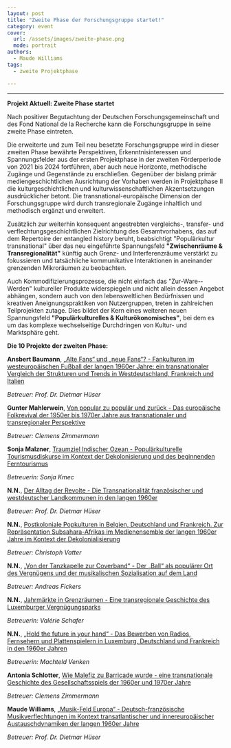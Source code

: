 ```yaml
---
layout: post
title: "Zweite Phase der Forschungsgruppe startet!"
category: event
cover:
  url: /assets/images/zweite-phase.png
  mode: portrait
authors:
  - Maude Williams
tags:
  - zweite Projektphase

---
```

****

**Projekt Aktuell: Zweite Phase startet**

Nach positiver Begutachtung der Deutschen Forschungsgemeinschaft und des Fond National de la Recherche kann die Forschungsgruppe in seine zweite Phase eintreten.

<!-- more -->

Die erweiterte und zum Teil neu besetzte Forschungsgruppe wird in dieser zweiten Phase bewährte Perspektiven, Erkenntnisinteressen und Spannungsfelder aus der ersten Projektphase in der zweiten Förderperiode von 2021 bis 2024 fortführen, aber auch neue Horizonte, methodische Zugänge und Gegenstände zu erschließen. Gegenüber der bislang primär mediengeschichtlichen Ausrichtung der Vorhaben werden in Projektphase II die kulturgeschichtlichen und kulturwissenschaftlichen Akzentsetzungen ausdrücklicher betont. Die transnational-­europäische Dimension der Forschungsgruppe wird durch transregionale Zugänge inhaltlich und methodisch ergänzt und erweitert.

Zusätzlich zur weiterhin konsequent angestrebten vergleichs-­, transfer-­ und verflechtungsgeschichtlichen Zielrichtung des Gesamtvorhabens, das auf dem Repertoire der entangled history beruht, beabsichtigt "Populärkultur transnational" über das neu eingeführte Spannungsfeld **"Zwischenräume & Transregionalität"** künftig auch Grenz-­ und Interferenzräume verstärkt zu fokussieren und tatsächliche kommunikative Interaktionen in aneinander grenzenden Mikroräumen zu beobachten.

Auch Kommodifizierungsprozesse, die nicht einfach das "Zur-­Ware-­Werden" kultureller Produkte widerspiegeln und nicht allein dessen Angebot abhängen, sondern auch von den lebensweltlichen Bedürfnissen und kreativen Aneignungspraktiken von Nutzergruppen, treten in zahlreichen Teilprojekten zutage. Dies bildet der Kern eines weiteren neuen Spannungsfeld **"Populärkulturelles & Kulturökonomisches"**, bei dem es um das komplexe wechselseitige Durchdringen von Kultur-­ und Marktsphäre geht.


**Die 10 Projekte der zweiten Phase:**



**Ansbert Baumann**, [„Alte Fans“ und „neue Fans“? - Fankulturen im westeuropäischen Fußball der langen 1960er Jahre: ein transnationaler Vergleich der Strukturen und Trends in Westdeutschland, Frankreich und Italien](../assets/pdf/baumann-de.pdf)


*Betreuer: Prof. Dr. Dietmar Hüser*



**Gunter Mahlerwein**, [Von popular zu populär und zurück - Das europäische Folkrevival der 1950er bis 1970er Jahre aus transnationaler und transregionaler Perspektive](../assets/pdf/mahlerwein2-de.pdf)


*Betreuer: Clemens Zimmermann*



**Sonja Malzner**, [Traumziel Indischer Ozean - Populärkulturelle Tourismusdiskurse im Kontext der Dekolonisierung und des beginnenden Ferntourismus](../assets/pdf/malzner-de.pdf)

*Betreuerin: Sonja Kmec*



**N.N.**, [Der Alltag der Revolte - Die Transnationalität französischer und westdeutscher Landkommunen in den langen 1960er](../assets/pdf/nnh-de.pdf)


*Betreuer: Prof. Dr. Dietmar Hüser*



**N.N.**, [Postkoloniale Popkulturen in Belgien, Deutschland und Frankreich. Zur Repräsentation Subsahara-Afrikas im Medienensemble der langen 1960er Jahre im Kontext der Dekolonialisierung](../assets/pdf/nnv-de.pdf)


*Betreuer: Christoph Vatter*



**N.N.**, [„Von der Tanzkapelle zur Coverband“ - Der „Ball“ als populärer Ort des Vergnügens und der musikalischen Sozialisation auf dem Land](../assets/pdf/nnv-de.pdf)


*Betreuer: Andreas Fickers*

**N.N.**, [Jahrmärkte in Grenzräumen - Eine transregionale Geschichte des Luxemburger Vergnügungsparks](../assets/pdf/nnf-de.pdf)


*Betreuerin: Valérie Schafer*



**N.N.**, [„Hold the future in your hand“ - Das Bewerben von Radios, Fernsehern und Plattenspielern in Luxemburg, Deutschland und Frankreich in den 1960er Jahren](../assets/pdf/nnve-de.pdf)


*Betreuerin: Machteld Venken*



**Antonia Schlotter**, [Wie Malefiz zu Barricade wurde - eine transnationale Geschichte des Gesellschaftsspiels der 1960er und 1970er Jahre](../assets/pdf/schlotter-de.pdf)


*Betreuer: Clemens Zimmermann*



**Maude Williams**, [„Musik-Feld Europa“ - Deutsch-französische Musikverflechtungen im Kontext transatlantischer und innereuropäischer Austauschdynamiken der langen 1960er Jahre](../assets/pdf/williams2-de.pdf)


*Betreuer: Prof. Dr. Dietmar Hüser*
